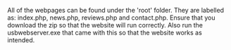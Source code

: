 All of the webpages can be found under the 'root' folder. They are labelled as: index.php, news.php, reviews.php and contact.php. Ensure that you download the zip so that the website will run correctly. Also run the usbwebserver.exe that came with this so that the website works as intended. 
